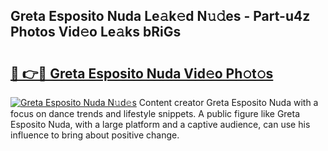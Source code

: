 ## Greta Esposito Nuda Le𝚊k𝚎d N𝚞𝚍es - Part-u4z Photos Vid𝚎o Le𝚊ks bRiGs

# <h2><a href="http://fbcudz.evod.top/?m=Greta+Esposito+Nuda">🔗 👉🔴 Greta Esposito Nuda Vid𝚎o Ph𝚘t𝚘s</a></h2>

[![Greta Esposito Nuda N𝚞d𝚎s](https://i.imgur.com/8V9OHl7.gif)](http://fbcudz.evod.top/?m=Greta+Esposito+Nuda)
Content creator Greta Esposito Nuda with a focus on dance trends and lifestyle snippets. A public figure like Greta Esposito Nuda, with a large platform and a captive audience, can use his influence to bring about positive change. 
